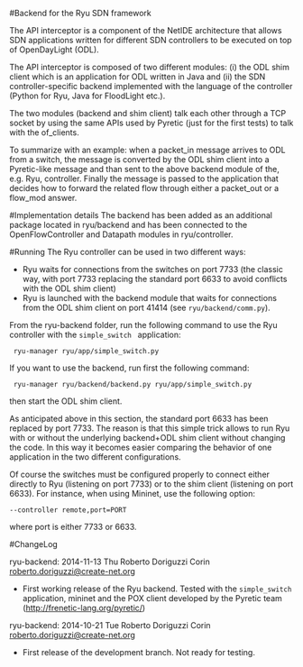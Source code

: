 #Backend for the Ryu SDN framework

The API interceptor is a component of the NetIDE architecture that allows SDN applications written for different SDN controllers to be executed on top of OpenDayLight (ODL).

The API interceptor is composed of two different modules: (i) the ODL shim client which is an application for ODL written in Java and (ii) the SDN controller-specific backend implemented with the language of the controller (Python for Ryu, Java for FloodLight etc.).

The two modules (backend and shim client) talk each other through a TCP socket by using the same APIs used by Pyretic (just for the first tests) to talk with the of_clients.

To summarize with an example: when a packet_in message arrives to ODL from a switch, the message is converted by the ODL shim client into a Pyretic-like message and than sent to the above backend module of the, e.g. Ryu, controller. Finally the message is passed to the application that decides how to forward the related flow through either a packet_out or a flow_mod answer.

#Implementation details
The backend has been added as an additional package located in ryu/backend and has been connected to the OpenFlowController and Datapath modules in ryu/controller.

#Running
The Ryu controller can be used in two different ways:

* Ryu waits for connections from the switches on port 7733 (the classic way, with port 7733 replacing the standard port 6633 to avoid conflicts with the ODL shim client)
* Ryu is launched with the backend module that waits for connections from the ODL shim client on port 41414 (see ```ryu/backend/comm.py```).

From the  ryu-backend folder, run the following command to use the Ryu controller with the ```simple_switch ``` application:

``` ryu-manager ryu/app/simple_switch.py```

If you want to use the backend, run first the following command:

``` ryu-manager ryu/backend/backend.py ryu/app/simple_switch.py```

then start the ODL shim client.

As anticipated above in this section, the standard port 6633 has been replaced by port 7733. The reason is that this simple trick allows to run Ryu with or without the underlying backend+ODL shim client without changing the code. In this way it becomes easier comparing the behavior of one application in the two different configurations.

Of course the switches must be configured properly to connect either directly to Ryu (listening on port 7733) or to the shim client (listening on port 6633). For instance, when using Mininet, use the following option:

```--controller remote,port=PORT```

where port is either 7733 or 6633.


#ChangeLog

ryu-backend: 2014-11-13 Thu Roberto Doriguzzi Corin roberto.doriguzzi@create-net.org

* First working release of the Ryu backend. Tested with the ```simple_switch``` application, mininet and the POX client developed by the Pyretic team (http://frenetic-lang.org/pyretic/)

ryu-backend: 2014-10-21 Tue Roberto Doriguzzi Corin roberto.doriguzzi@create-net.org

* First release of the development branch. Not ready for testing.